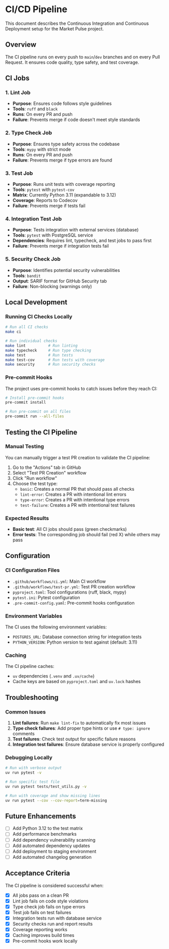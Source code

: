 # CI/CD Pipeline

This document describes the Continuous Integration and Continuous Deployment setup for the Market Pulse project.

## Overview

The CI pipeline runs on every push to `main`/`dev` branches and on every Pull Request. It ensures code quality, type safety, and test coverage.

## CI Jobs

### 1. Lint Job
- **Purpose**: Ensures code follows style guidelines
- **Tools**: `ruff` and `black`
- **Runs**: On every PR and push
- **Failure**: Prevents merge if code doesn't meet style standards

### 2. Type Check Job
- **Purpose**: Ensures type safety across the codebase
- **Tools**: `mypy` with strict mode
- **Runs**: On every PR and push
- **Failure**: Prevents merge if type errors are found

### 3. Test Job
- **Purpose**: Runs unit tests with coverage reporting
- **Tools**: `pytest` with `pytest-cov`
- **Matrix**: Currently Python 3.11 (expandable to 3.12)
- **Coverage**: Reports to Codecov
- **Failure**: Prevents merge if tests fail

### 4. Integration Test Job
- **Purpose**: Tests integration with external services (database)
- **Tools**: `pytest` with PostgreSQL service
- **Dependencies**: Requires lint, typecheck, and test jobs to pass first
- **Failure**: Prevents merge if integration tests fail

### 5. Security Check Job
- **Purpose**: Identifies potential security vulnerabilities
- **Tools**: `bandit`
- **Output**: SARIF format for GitHub Security tab
- **Failure**: Non-blocking (warnings only)

## Local Development

### Running CI Checks Locally

```bash
# Run all CI checks
make ci

# Run individual checks
make lint          # Run linting
make typecheck     # Run type checking
make test          # Run tests
make test-cov      # Run tests with coverage
make security      # Run security checks
```

### Pre-commit Hooks

The project uses pre-commit hooks to catch issues before they reach CI:

```bash
# Install pre-commit hooks
pre-commit install

# Run pre-commit on all files
pre-commit run --all-files
```

## Testing the CI Pipeline

### Manual Testing

You can manually trigger a test PR creation to validate the CI pipeline:

1. Go to the "Actions" tab in GitHub
2. Select "Test PR Creation" workflow
3. Click "Run workflow"
4. Choose the test type:
   - `basic`: Creates a normal PR that should pass all checks
   - `lint-error`: Creates a PR with intentional lint errors
   - `type-error`: Creates a PR with intentional type errors
   - `test-failure`: Creates a PR with intentional test failures

### Expected Results

- **Basic test**: All CI jobs should pass (green checkmarks)
- **Error tests**: The corresponding job should fail (red X) while others may pass

## Configuration

### CI Configuration Files

- `.github/workflows/ci.yml`: Main CI workflow
- `.github/workflows/test-pr.yml`: Test PR creation workflow
- `pyproject.toml`: Tool configurations (ruff, black, mypy)
- `pytest.ini`: Pytest configuration
- `.pre-commit-config.yaml`: Pre-commit hooks configuration

### Environment Variables

The CI uses the following environment variables:

- `POSTGRES_URL`: Database connection string for integration tests
- `PYTHON_VERSION`: Python version to test against (default: 3.11)

### Caching

The CI pipeline caches:
- `uv` dependencies (`.venv` and `.uv/cache`)
- Cache keys are based on `pyproject.toml` and `uv.lock` hashes

## Troubleshooting

### Common Issues

1. **Lint failures**: Run `make lint-fix` to automatically fix most issues
2. **Type check failures**: Add proper type hints or use `# type: ignore` comments
3. **Test failures**: Check test output for specific failure reasons
4. **Integration test failures**: Ensure database service is properly configured

### Debugging Locally

```bash
# Run with verbose output
uv run pytest -v

# Run specific test file
uv run pytest tests/test_utils.py -v

# Run with coverage and show missing lines
uv run pytest --cov --cov-report=term-missing
```

## Future Enhancements

- [ ] Add Python 3.12 to the test matrix
- [ ] Add performance benchmarks
- [ ] Add dependency vulnerability scanning
- [ ] Add automated dependency updates
- [ ] Add deployment to staging environment
- [ ] Add automated changelog generation

## Acceptance Criteria

The CI pipeline is considered successful when:

- [x] All jobs pass on a clean PR
- [x] Lint job fails on code style violations
- [x] Type check job fails on type errors
- [x] Test job fails on test failures
- [x] Integration tests run with database service
- [x] Security checks run and report results
- [x] Coverage reporting works
- [x] Caching improves build times
- [x] Pre-commit hooks work locally
